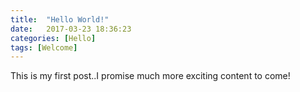 ```yaml
---
title:  "Hello World!"
date:   2017-03-23 18:36:23
categories: [Hello]
tags: [Welcome]
---
```

This is my first post..I promise much more exciting content to come!
